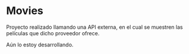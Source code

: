# Movies
Proyecto realizado llamando una API externa, en el cual se muestren las películas que dicho proveedor ofrece.

Aún lo estoy desarrollando.
